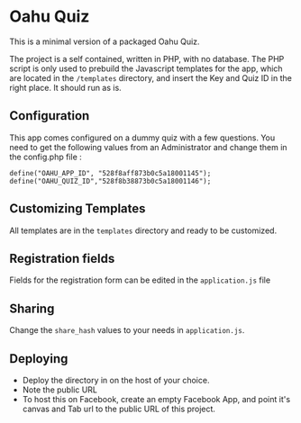 # Oahu Quiz

This is a minimal version of a packaged Oahu Quiz.

The project is a self contained, written in PHP, with no database.
The PHP script is only used to prebuild the Javascript templates for the app, which are located in the `/templates` directory, and insert the Key and Quiz ID in the right place. It should run as is.


## Configuration

This app comes configured on a dummy quiz with a few questions.
You need to get the following values from an Administrator and change them in the config.php file : 

    define("OAHU_APP_ID", "528f8aff873b0c5a18001145");
    define("OAHU_QUIZ_ID","528f8b38873b0c5a18001146");


## Customizing Templates

All templates are in the `templates` directory and ready to be customized.

## Registration fields

Fields for the registration form can be edited in the `application.js` file

## Sharing

Change the `share_hash` values to your needs in `application.js`.

## Deploying

* Deploy the directory in on the host of your choice.
* Note the public URL
* To host this on Facebook, create an empty Facebook App, and point it's canvas and Tab url to the public URL of this project.
